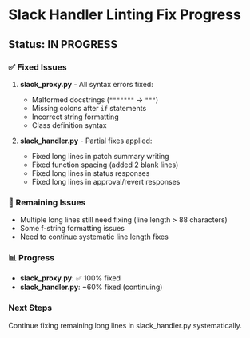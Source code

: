 # Slack Handler Linting Fix Progress

## Status: IN PROGRESS

### ✅ Fixed Issues
1. **slack_proxy.py** - All syntax errors fixed:
   - Malformed docstrings (`"""""""` → `"""`)
   - Missing colons after `if` statements
   - Incorrect string formatting
   - Class definition syntax

2. **slack_handler.py** - Partial fixes applied:
   - Fixed long lines in patch summary writing
   - Fixed function spacing (added 2 blank lines)
   - Fixed long lines in status responses
   - Fixed long lines in approval/revert responses

### 🔄 Remaining Issues
- Multiple long lines still need fixing (line length > 88 characters)
- Some f-string formatting issues
- Need to continue systematic line length fixes

### 📊 Progress
- **slack_proxy.py**: ✅ 100% fixed
- **slack_handler.py**: ~60% fixed (continuing)

### Next Steps
Continue fixing remaining long lines in slack_handler.py systematically.
